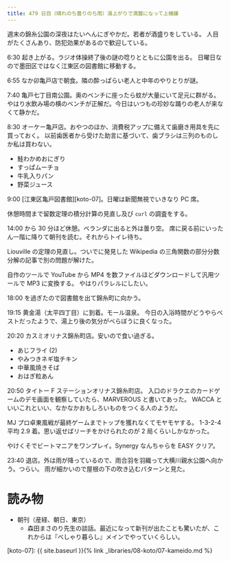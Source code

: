 ```yaml
---
title: 479 日目（晴れのち曇りのち雨）湯上がりで満腹になって上機嫌
---
```


週末の錦糸公園の深夜はたいへんにぎやかだ。若者が酒盛りをしている。
人目がたくさんあり、防犯効果があるので歓迎している。

6:30 起き上がる。ラジオ体操終了後の謎の唸りとともに公園を出る。
日曜日なので墨田区ではなく江東区の図書館に移動する。

6:55 なか卯亀戸店で朝食。隣の酔っぱらい老人と中年のやりとりが謎。

7:40 亀戸七丁目南公園。奥のベンチに座ったら蚊が大量にいて足元に群がる。
やはり水飲み場の横のベンチが正解だ。今日はいつもの珍妙な踊りの老人が来なくて静かだ。

8:30 オーケー亀戸店。おやつのほか、消費税アップに備えて歯磨き用具を先に買っておく。
以前歯医者から受けた助言に基づいて、歯ブラシは三列のものしか私は買わない。
* 鮭わかめおにぎり
* すっぱムーチョ
* 牛乳入りパン
* 野菜ジュース

9:00 [江東区亀戸図書館][koto-07]。日曜は新聞無視でいきなり PC 席。

休憩時間まで留数定理の積分計算の見直し及び `curl` の調査をする。

14:00 から 30 分ほど休憩。ベランダに出ると外は曇り空。
席に戻る前にいったん一階に降りて朝刊を読む。それからトイレ待ち。

Liouville の定理の見直し。ついでに発見した Wikipedia の三角関数の部分分数分解の記事で別の問題が解けた。

自作のツールで YouTube から MP4 を数ファイルほどダウンロードして汎用ツールで MP3 に変換する。
やはりパラレルにしたい。

18:00 を過ぎたので図書館を出て錦糸町に向かう。

19:15 黄金湯（太平四丁目）に到着。モール温泉。
今日の入浴時間がどうやらベストだったようで、湯上り後の気分がべらぼうに良くなった。

20:20 カスミオリナス錦糸町店。安いので食い過ぎる。
* あじフライ (2)
* やみつきネギ塩チキン
* 中華風焼きそば
* おはぎ粒あん

20:50 タイトー F ステーションオリナス錦糸町店。
入口のドラクエのカードゲームのデモ画面を観察していたら、MARVEROUS と書いてあった。
WACCA といいこれといい、なかなかおもしろいものをつくる人のようだ。

MJ プロ卓東風戦が最終ゲームまでトップを獲れなくてモヤモヤする。
1-3-2-4 平均 2.9 着。思い返せばリーチをかけられたのが 2 局くらいしかなかった。

やけくそでビートマニアをワンプレイ。Synergy なんちゃらを EASY クリア。

23:40 退店。外は雨が降っているので、雨合羽を羽織って大横川親水公園へ向かう。つらい。
雨が細かいので屋根の下の吹き込むパターンと見た。

# 読み物

* 朝刊（産経、朝日、東京）
  * 森田まさのり先生の談話。最近になって新刊が出たことも驚いたが、これからは『べしゃり暮らし』メインでやっていくらしい。

[koto-07]: {{ site.baseurl }}{% link _libraries/08-koto/07-kameido.md %}
